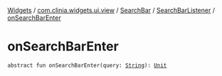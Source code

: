 [Widgets](../../../index.md) / [com.clinia.widgets.ui.view](../../index.md) / [SearchBar](../index.md) / [SearchBarListener](index.md) / [onSearchBarEnter](./on-search-bar-enter.md)

# onSearchBarEnter

`abstract fun onSearchBarEnter(query: `[`String`](https://kotlinlang.org/api/latest/jvm/stdlib/kotlin/-string/index.html)`): `[`Unit`](https://kotlinlang.org/api/latest/jvm/stdlib/kotlin/-unit/index.html)